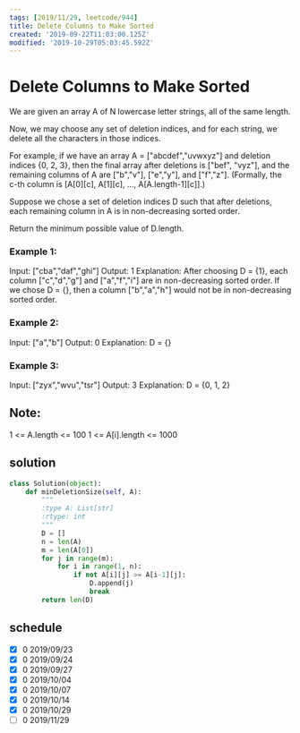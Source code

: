 ```yaml
---
tags: [2019/11/29, leetcode/944]
title: Delete Columns to Make Sorted
created: '2019-09-22T11:03:00.125Z'
modified: '2019-10-29T05:03:45.592Z'
---
```


# Delete Columns to Make Sorted

We are given an array A of N lowercase letter strings, all of the same length.

Now, we may choose any set of deletion indices, and for each string, we delete all the characters in those indices.

For example, if we have an array A = ["abcdef","uvwxyz"] and deletion indices {0, 2, 3}, then the final array after deletions is ["bef", "vyz"], and the remaining columns of A are ["b","v"], ["e","y"], and ["f","z"].  (Formally, the c-th column is [A[0][c], A[1][c], ..., A[A.length-1][c]].)

Suppose we chose a set of deletion indices D such that after deletions, each remaining column in A is in non-decreasing sorted order.

Return the minimum possible value of D.length.



### Example 1:

Input: ["cba","daf","ghi"]
Output: 1
Explanation:
After choosing D = {1}, each column ["c","d","g"] and ["a","f","i"] are in non-decreasing sorted order.
If we chose D = {}, then a column ["b","a","h"] would not be in non-decreasing sorted order.

### Example 2:

Input: ["a","b"]
Output: 0
Explanation: D = {}

### Example 3:

Input: ["zyx","wvu","tsr"]
Output: 3
Explanation: D = {0, 1, 2}


## Note:

1 <= A.length <= 100
1 <= A[i].length <= 1000


## solution

```python
class Solution(object):
    def minDeletionSize(self, A):
        """
        :type A: List[str]
        :rtype: int
        """
        D = []
        n = len(A)
        m = len(A[0])
        for j in range(m):
            for i in range(1, n):
                if not A[i][j] >= A[i-1][j]:
                    D.append(j)
                    break
        return len(D)
```


## schedule

* [x] 0 2019/09/23
* [x] 0 2019/09/24
* [x] 0 2019/09/27
* [x] 0 2019/10/04
* [x] 0 2019/10/07
* [x] 0 2019/10/14
* [x] 0 2019/10/29
* [ ] 0 2019/11/29
